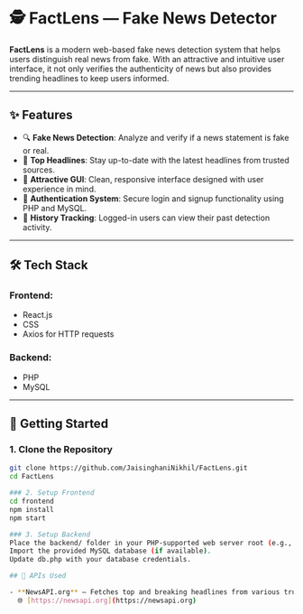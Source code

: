 # 🕵️ FactLens — Fake News Detector

**FactLens** is a modern web-based fake news detection system that helps users distinguish real news from fake. With an attractive and intuitive user interface, it not only verifies the authenticity of news but also provides trending headlines to keep users informed.

---

## ✨ Features

- 🔍 **Fake News Detection**: Analyze and verify if a news statement is fake or real.
- 📰 **Top Headlines**: Stay up-to-date with the latest headlines from trusted sources.
- 🎨 **Attractive GUI**: Clean, responsive interface designed with user experience in mind.
- 👤 **Authentication System**: Secure login and signup functionality using PHP and MySQL.
- 💾 **History Tracking**: Logged-in users can view their past detection activity.

---

## 🛠 Tech Stack

### Frontend:
- React.js
- CSS
- Axios for HTTP requests

### Backend:
- PHP
- MySQL

---

## 🚀 Getting Started

### 1. Clone the Repository
```bash
git clone https://github.com/JaisinghaniNikhil/FactLens.git
cd FactLens

### 2. Setup Frontend
cd frontend
npm install
npm start

### 3. Setup Backend
Place the backend/ folder in your PHP-supported web server root (e.g., htdocs in XAMPP, www in wamp64).
Import the provided MySQL database (if available).
Update db.php with your database credentials.

## 📡 APIs Used

- **NewsAPI.org** — Fetches top and breaking headlines from various trusted sources.  
  🌐 [https://newsapi.org](https://newsapi.org)






